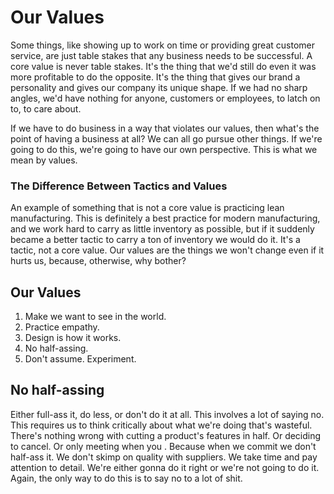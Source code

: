 # Our Values

Some things, like showing up to work on time or providing great customer service, are just table stakes that any business needs to be successful. A core value is never table stakes. It's the thing that we'd still do even it was more profitable to do the opposite. It's the thing that gives our brand a personality and gives our company its unique shape. If we had no sharp angles, we'd have nothing for anyone, customers or employees, to latch on to, to care about.

If we have to do business in a way that violates our values, then what's the point of having a business at all? We can all go pursue other things. If we're going to do this, we're going to have our own perspective. This is what we mean by values.

### The Difference Between Tactics and Values
An example of something that is not a core value is practicing lean manufacturing. This is definitely a best practice for modern manufacturing, and we work hard to carry as little inventory as possible, but if it suddenly became a better tactic to carry a ton of inventory we would do it. It's a tactic, not a core value. Our values are the things we won't change even if it hurts us, because, otherwise, why bother?

## Our Values

1. Make we want to see in the world.
2. Practice empathy.
3. Design is how it works.
4. No half-assing.
5. Don't assume. Experiment.

## No half-assing
Either full-ass it, do less, or don't do it at all. This involves a lot of saying no. This requires us to think critically about what we're doing that's wasteful. There's nothing wrong with cutting a product's features in half. Or deciding to cancel. Or only meeting when you . Because when we commit we don't half-ass it. We don't skimp on quality with suppliers. We take time and pay attention to detail. We're either gonna do it right or we're not going to do it. Again, the only way to do this is to say no to a lot of shit.

